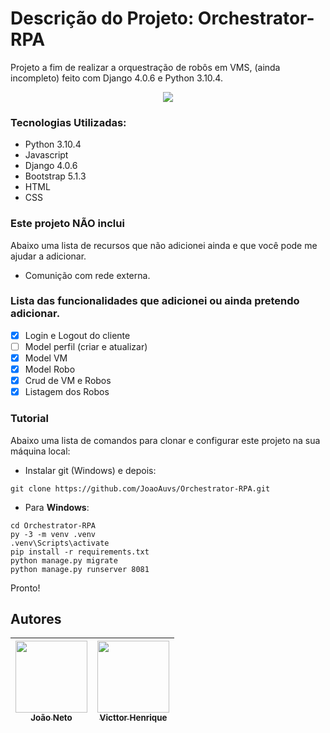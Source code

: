 # Descrição do Projeto: Orchestrator-RPA

Projeto a fim de realizar a orquestração de robôs em VMS, (ainda incompleto) feito com Django 4.0.6 e Python 3.10.4.

<p align="center">
<img src="http://img.shields.io/static/v1?label=STATUS&message=EM%20DESENVOLVIMENTO&color=GREEN&style=for-the-badge"/>
</p>

### Tecnologias Utilizadas:

* Python 3.10.4
* Javascript
* Django 4.0.6
* Bootstrap 5.1.3
* HTML
* CSS

### Este projeto NÃO inclui

Abaixo uma lista de recursos que não adicionei ainda e que você pode me ajudar a adicionar.

- Comunição com rede externa.

### Lista das funcionalidades que adicionei ou ainda pretendo adicionar.

- [x] Login e Logout do cliente
- [ ] Model perfil (criar e atualizar)
- [x] Model VM
- [x] Model Robo
- [x] Crud de VM e Robos
- [x] Listagem dos Robos

### Tutorial

Abaixo uma lista de comandos para clonar e configurar este projeto na sua máquina local:

- Instalar git (Windows) e depois:

```
git clone https://github.com/JoaoAuvs/Orchestrator-RPA.git
```

- Para **Windows**:

```
cd Orchestrator-RPA
py -3 -m venv .venv
.venv\Scripts\activate
pip install -r requirements.txt
python manage.py migrate
python manage.py runserver 8081
```

Pronto!

## Autores 
| [<img src="https://avatars.githubusercontent.com/u/58301591?v=4" width=115><br><sub>João Neto</sub>](https://www.linkedin.com/in/joaoauvs/) |  [<img src="https://media-exp1.licdn.com/dms/image/C4D03AQGZjxAHutxJwQ/profile-displayphoto-shrink_200_200/0/1578422554638?e=1663804800&v=beta&t=ez_EuVHBLlC6tg8PI7es7CjJ1K59bW29fvD4D-mjwfg" width=115><br><sub>Victtor Henrique</sub>](https://www.linkedin.com/in/victtor-henrique-96653919b/) |
| :---: | :---: |